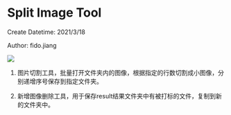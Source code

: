 # Split Image Tool

Create Datetime: 2021/3/18

Author: fido.jiang

<p align="left">
    <a href="#">
        <img src="https://img.shields.io/static/v1?label=v0.0.3&message=SIT&color=brightgreen"/>
    </a>
</p>


1. 图片切割工具，批量打开文件夹内的图像，根据指定的行数切割成小图像，分别递增序号保存到指定文件夹。

2. 新增图像删除工具，用于保存result结果文件夹中有被打标的文件，复制到新的文件夹中。
